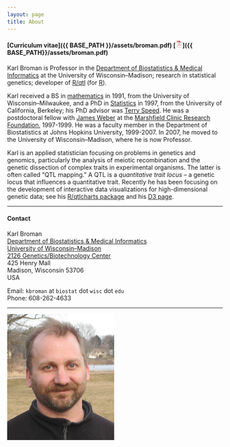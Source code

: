 ```yaml
---
layout: page
title: About
---
```


#### [Curriculum vitae]({{ BASE_PATH }}/assets/broman.pdf) [![CV as pdf](pdf-icon.png)]({{ BASE_PATH}}/assets/broman.pdf)

Karl Broman is Professor in the
[Department of Biostatistics &amp; Medical Informatics](http://www.biostat.wisc.edu)
at the University of Wisconsin&ndash;Madison;
research in statistical genetics; developer of
[R/qtl](http://www.rqtl.org) (for [R](http://www.r-project.org)).

Karl received a BS in [mathematics](http://www4.uwm.edu/letsci/math/)
in 1991, from the 
University of Wisconsin&ndash;Milwaukee, and a
PhD in [Statistics](http://www.stat.berkeley.edu) in 1997, from the
University of California, Berkeley; his PhD advisor was
[Terry Speed](http://www.wehi.edu.au/faculty_members/professor_terry_speed).
He was a postdoctoral fellow with [James Weber](https://www.preventiongenetics.com/about-us/senior-staff/) at the
[Marshfield Clinic Research Foundation](http://research.marshfieldclinic.org),
1997-1999. He
was a faculty member in the Department of Biostatistics at Johns
Hopkins University, 1999-2007. In 2007, he moved to the
University of Wisconsin&ndash;Madison,
where he is now Professor.

Karl is an applied statistician focusing on problems in genetics and
genomics, particularly the analysis of meiotic recombination and the
genetic dissection of complex traits in experimental organisms. The
latter is often called &ldquo;QTL mapping.&rdquo; A QTL is a
_quantitative trait locus_ &ndash; a genetic locus that influences a
quantitative trait. Recently he has been focusing on the development
of interactive data visualizations for high-dimensional genetic data;
see his [R/qtlcharts package](http://kbroman.github.io/qtlcharts) and
his [D3 page](http://www.biostat.wisc.edu/~kbroman/D3).

---

#### Contact

Karl Broman<br>
[Department of Biostatistics &amp;  Medical Informatics](http://www.bisotat.wisc.edu)<br>
[University of Wisconsin&ndash;Madison](http://www.wisc.edu)<br>
[2126 Genetics/Biotechnology Center](http://map.wisc.edu/s/2tie3nen)<br>
425 Henry Mall<br>
Madison, Wisconsin 53706<br>
USA

Email: `kbroman` at `biostat` dot `wisc` dot `edu`<br>
Phone: 608-262-4633<br>

---

[![Karl Broman](../assets/pics/karl_2014-03-30_smcrop.jpg)](../assets/pics/karl_2014-03-30_crop.jpg)
